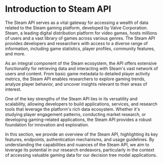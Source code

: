 # Introduction to Steam API

The Steam API serves as a vital gateway for accessing a wealth of data related to the Steam gaming platform, developed by Valve Corporation. Steam, a leading digital distribution platform for video games, hosts millions of users and a vast library of games across various genres. The Steam API provides developers and researchers with access to a diverse range of information, including game statistics, player profiles, community features, and more.

As an integral component of the Steam ecosystem, the API offers extensive functionality for retrieving data and interacting with Steam's vast network of users and content. From basic game metadata to detailed player activity metrics, the Steam API enables researchers to explore gaming trends, analyze player behavior, and uncover insights relevant to their areas of interest.

One of the key strengths of the Steam API lies in its versatility and scalability, allowing developers to build applications, services, and research tools that leverage the platform's rich data ecosystem. Whether it's studying player engagement patterns, conducting market research, or developing gaming-related applications, the Steam API provides a robust foundation for innovation and exploration.

In this section, we provide an overview of the Steam API, highlighting its key features, endpoints, authentication mechanisms, and usage guidelines. By understanding the capabilities and nuances of the Steam API, we aim to leverage its potential in our research endeavors, particularly in the context of accessing valuable gaming data for our decision tree model applications.